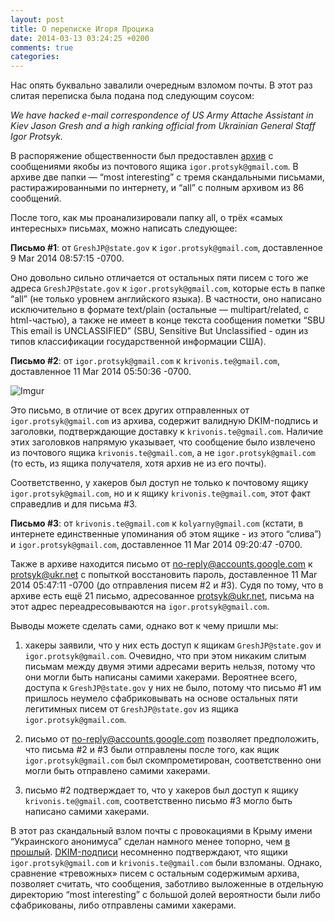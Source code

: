 ```yaml
---
layout: post
title: О переписке Игоря Процика
date: 2014-03-13 03:24:25 +0200
comments: true
categories:
---
```


Нас опять буквально завалили очередным взломом почты. В этот раз слитая переписка была подана под следующим соусом:

_We have hacked e-mail correspondence of US Army Attache Assistant in Kiev Jason Gresh and a high ranking official from Ukrainian General Staff Igor Protsyk_.

В распоряжение общественности был предоставлен [архив](http://www.sendspace.com/file/ih96tx) с сообщениями якобы из почтового ящика ```igor.protsyk@gmail.com```. В архиве две папки — “most interesting” с тремя скандальными письмами, растиражированными по интернету, и “all” с полным архивом из 86 сообщений.

После того, как мы проанализировали папку all, о трёх «самых интересных» письмах, можно написать следующее:

__Письмо #1__: от ```GreshJP@state.gov``` к ```igor.protsyk@gmail.com```, доставленное 9 Mar 2014 08:57:15 -0700.

Оно довольно сильно отличается от остальных пяти писем с того же адреса ```GreshJP@state.gov``` к ```igor.protsyk@gmail.com```, которые есть в папке “all” (не только уровнем английского языка). В частности, оно написано исключительно в формате text/plain (остальные — multipart/related, с html-частью), а также не имеет в конце текста сообщения пометки “SBU This email is UNCLASSIFIED” (SBU, Sensitive But Unclassified - один из типов классификации государственной информации США).

__Письмо #2__: от ```igor.protsyk@gmail.com``` к ```krivonis.te@gmail.com```, доставленное 11 Mar 2014 05:50:36 -0700.

![Imgur](http://i.imgur.com/V7ZoaGa.png)

Это письмо, в отличие от всех других отправленных от ```igor.protsyk@gmail.com``` из архива, содержит валидную DKIM-подпись и заголовки, подтверждающие доставку к ```krivonis.te@gmail.com```. Наличие этих заголовков напрямую указывает, что сообщение было извлечено из почтового ящика ```krivonis.te@gmail.com```, а не ```igor.protsyk@gmail.com``` (то есть, из ящика получателя, хотя архив не из его почты).

Соответственно, у хакеров был доступ не только к почтовому ящику ```igor.protsyk@gmail.com```, но и к ящику ```krivonis.te@gmail.com```, этот факт справедлив и для письма #3.

__Письмо #3__: от ```krivonis.te@gmail.com``` к ```kolyarny@gmail.com``` (кстати, в интернете единственные упоминания об этом ящике - из этого “слива”) и ```igor.protsyk@gmail.com```, доставленное 11 Mar 2014 09:20:47 -0700.

Также в архиве находится письмо от no-reply@accounts.google.com к protsyk@ukr.net с попыткой восстановить пароль, доставленное 11 Mar 2014 05:47:11 -0700 (до отправления писем #2 и #3). Судя по тому, что в архиве есть ещё 21 письмо, адресованное protsyk@ukr.net, письма на этот адрес переадресовываются на ```igor.protsyk@gmail.com```.


Выводы можете сделать сами, однако вот к чему пришли мы:

1. хакеры заявили, что у них есть доступ к ящикам ```GreshJP@state.gov``` и ```igor.protsyk@gmail.com```. Очевидно, что при этом никаким слитым письмам между двумя этими адресами верить нельзя, потому что они могли быть написаны самими хакерами. Вероятнее всего, доступа к ```GreshJP@state.gov``` у них не было, потому что письмо #1 им пришлось неумело сфабриковывать на основе остальных пяти легитимных писем от ```GreshJP@state.gov``` из ящика ```igor.protsyk@gmail.com```.

2. письмо от no-reply@accounts.google.com позволяет предположить, что письма #2 и #3 были отправлены после того, как ящик ```igor.protsyk@gmail.com``` был скомпрометирован, соответственно они могли быть отправлено самими хакерами.

3. письмо #2 подтверждает то, что у хакеров был доступ к ящику ```krivonis.te@gmail.com```, соответственно письмо #3 могло быть написано самими хакерами.

В этот раз скандальный взлом почты с провокациями в Крыму имени “Украинского анонимуса” сделан намного менее топорно, чем [в прошлый](http://fakecontrol.org/blog/2014/03/02/anon-fake/). [DKIM-подписи](http://ru.wikipedia.org/wiki/DomainKeys_Identified_Mail) несомненно подтверждают, что ящики ```igor.protsyk@gmail.com``` и ```krivonis.te@gmail.com``` были взломаны. Однако, сравнение «тревожных» писем с остальным содержимым архива, позволяет считать, что сообщения, заботливо выложенные в отдельную директорию “most interesting” с большой долей вероятности были либо сфабрикованы, либо отправлены самими хакерами.
